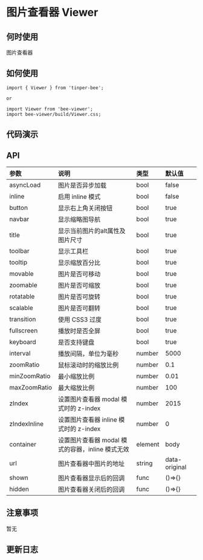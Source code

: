 # 图片查看器 Viewer

## 何时使用
图片查看器

## 如何使用
```
import { Viewer } from 'tinper-bee';

or

import Viewer from 'bee-viewer';
import bee-viewer/build/Viewer.css;

```

## 代码演示

## API


|参数|说明|类型|默认值|
|:---|:-----|:----|:------|
|asyncLoad|图片是否异步加载|bool|false|
|inline|启用 inline 模式|bool|false|
|button|显示右上角关闭按钮|bool|true|
|navbar|显示缩略图导航|bool|true|
|title|显示当前图片的alt属性及图片尺寸|bool|true|
|toolbar|显示工具栏|bool|true|
|tooltip|显示缩放百分比|bool|true|
|movable|图片是否可移动|bool|true|
|zoomable|图片是否可缩放|bool|true|
|rotatable|图片是否可旋转|bool|true|
|scalable|图片是否可翻转|bool|true|
|transition|使用 CSS3 过度|bool|true|
|fullscreen|播放时是否全屏|bool|true|
|keyboard|是否支持键盘|bool|true|
|interval|播放间隔，单位为毫秒|number|5000|
|zoomRatio|鼠标滚动时的缩放比例|number|0.1|
|minZoomRatio|最小缩放比例|number|0.01|
|maxZoomRatio|最大缩放比例|number|100|
|zIndex|设置图片查看器 modal 模式时的 z-index|number|2015|
|zIndexInline|设置图片查看器 inline 模式时的 z-index|number|0|
|container|设置图片查看器 modal 模式的容器，inline 模式无效|element|body|
|url|图片查看器中图片的地址|string|data-original|
|shown|图片查看器显示后的回调|func|()=>{}|
|hidden|图片查看器关闭后的回调|func|()=>{}|

## 注意事项

暂无

## 更新日志